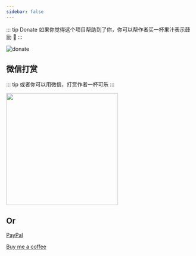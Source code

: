 ```yaml
---
sidebar: false
---
```


::: tip Donate
如果你觉得这个项目帮助到了你，你可以帮作者买一杯果汁表示鼓励 :tropical_drink:
:::

![donate](https://raw.githubusercontent.com/wenjianzhang/go-admin/dev/demo/pay.png)

## 微信打赏

::: tip
或者你可以用微信，打赏作者一杯可乐
:::

<img class="no-margin" src="https://raw.githubusercontent.com/wenjianzhang/go-admin/dev/demo/wxzs.jpeg"  height="300px" >


## Or

[PayPal](https://www.paypal.me/zhangwj90)

[Buy me a coffee](https://www.buymeacoffee.com/nzGxejc)

